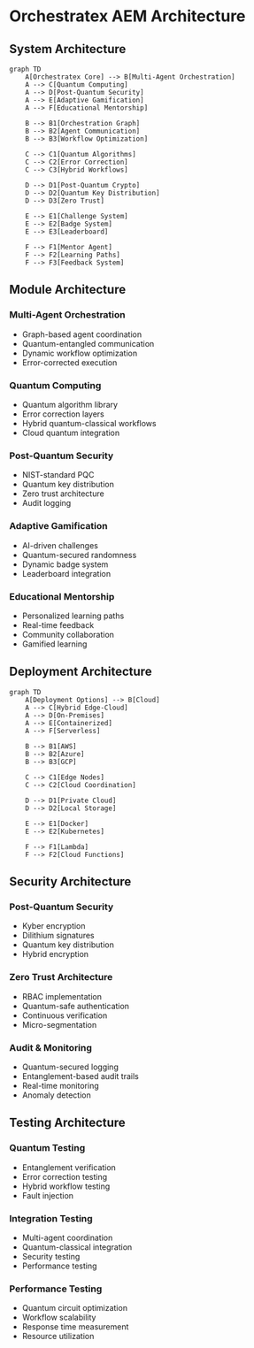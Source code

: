 # Orchestratex AEM Architecture

## System Architecture

```mermaid
graph TD
    A[Orchestratex Core] --> B[Multi-Agent Orchestration]
    A --> C[Quantum Computing]
    A --> D[Post-Quantum Security]
    A --> E[Adaptive Gamification]
    A --> F[Educational Mentorship]
    
    B --> B1[Orchestration Graph]
    B --> B2[Agent Communication]
    B --> B3[Workflow Optimization]
    
    C --> C1[Quantum Algorithms]
    C --> C2[Error Correction]
    C --> C3[Hybrid Workflows]
    
    D --> D1[Post-Quantum Crypto]
    D --> D2[Quantum Key Distribution]
    D --> D3[Zero Trust]
    
    E --> E1[Challenge System]
    E --> E2[Badge System]
    E --> E3[Leaderboard]
    
    F --> F1[Mentor Agent]
    F --> F2[Learning Paths]
    F --> F3[Feedback System]
```

## Module Architecture

### Multi-Agent Orchestration
- Graph-based agent coordination
- Quantum-entangled communication
- Dynamic workflow optimization
- Error-corrected execution

### Quantum Computing
- Quantum algorithm library
- Error correction layers
- Hybrid quantum-classical workflows
- Cloud quantum integration

### Post-Quantum Security
- NIST-standard PQC
- Quantum key distribution
- Zero trust architecture
- Audit logging

### Adaptive Gamification
- AI-driven challenges
- Quantum-secured randomness
- Dynamic badge system
- Leaderboard integration

### Educational Mentorship
- Personalized learning paths
- Real-time feedback
- Community collaboration
- Gamified learning

## Deployment Architecture

```mermaid
graph TD
    A[Deployment Options] --> B[Cloud]
    A --> C[Hybrid Edge-Cloud]
    A --> D[On-Premises]
    A --> E[Containerized]
    A --> F[Serverless]
    
    B --> B1[AWS]
    B --> B2[Azure]
    B --> B3[GCP]
    
    C --> C1[Edge Nodes]
    C --> C2[Cloud Coordination]
    
    D --> D1[Private Cloud]
    D --> D2[Local Storage]
    
    E --> E1[Docker]
    E --> E2[Kubernetes]
    
    F --> F1[Lambda]
    F --> F2[Cloud Functions]
```

## Security Architecture

### Post-Quantum Security
- Kyber encryption
- Dilithium signatures
- Quantum key distribution
- Hybrid encryption

### Zero Trust Architecture
- RBAC implementation
- Quantum-safe authentication
- Continuous verification
- Micro-segmentation

### Audit & Monitoring
- Quantum-secured logging
- Entanglement-based audit trails
- Real-time monitoring
- Anomaly detection

## Testing Architecture

### Quantum Testing
- Entanglement verification
- Error correction testing
- Hybrid workflow testing
- Fault injection

### Integration Testing
- Multi-agent coordination
- Quantum-classical integration
- Security testing
- Performance testing

### Performance Testing
- Quantum circuit optimization
- Workflow scalability
- Response time measurement
- Resource utilization
